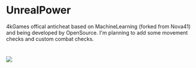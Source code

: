 # UnrealPower
4kGames offical anticheat based on MachineLearning (forked from Nova41) and being developed by OpenSource. I'm planning to add some movement checks and custom combat checks.
#
<img src="https://i.imgur.com/rkQpXPI.png">
